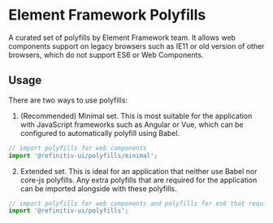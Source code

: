 # Element Framework Polyfills

A curated set of polyfills by Element Framework team. It allows web components support on legacy browsers such as IE11 or old version of other browsers, which do not support ES6 or Web Components.

## Usage

There are two ways to use polyfills:

1. (Recommended) Minimal set. This is most suitable for the application with JavaScript frameworks such as Angular or Vue, which can be configured to automatically polyfill using Babel.

```javascript
// import polyfills for web components
import '@refinitiv-ui/polyfills/minimal';
```

2. Extended set. This is ideal for an application that neither use Babel nor core-js polyfills. Any extra polyfills that are required for the application can be imported alongside with these polyfills.

```javascript
// import polyfills for web components and polyfills for es6 that required for EF elements (using core-js)
import '@refinitiv-ui/polyfills';
```
